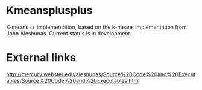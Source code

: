 Kmeansplusplus
==============

K-means++ implementation, based on the k-means implementation from John
Aleshunas. Current status is in development.

External links
==============
http://mercury.webster.edu/aleshunas/Source%20Code%20and%20Executables/Source%20Code%20and%20Executables.html
